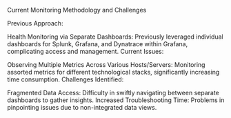 Current Monitoring Methodology and Challenges

Previous Approach:

Health Monitoring via Separate Dashboards: Previously leveraged individual dashboards for Splunk, Grafana, and Dynatrace within Grafana, complicating access and management.
Current Issues:

Observing Multiple Metrics Across Various Hosts/Servers: Monitoring assorted metrics for different technological stacks, significantly increasing time consumption.
Challenges Identified:

Fragmented Data Access: Difficulty in swiftly navigating between separate dashboards to gather insights.
Increased Troubleshooting Time: Problems in pinpointing issues due to non-integrated data views.
